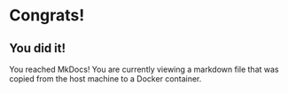 # Congrats!
## You did it!
You reached MkDocs! You are currently viewing a markdown file that was copied from the host machine to a Docker container.